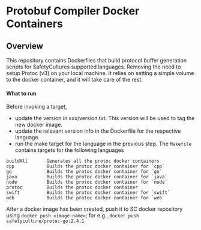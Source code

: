 # Protobuf Compiler Docker Containers

## Overview

This repository contains Dockerfiles that build protocol buffer generation scripts for SafetyCultures supported languages. Removing the need to setup Protoc (v3) on your local machine. It relies on setting a simple volume to the docker container, and it will take care of the rest.

#### What to run

Before invoking a target,
- update the version in xxx/version.txt. This version will be used to tag the new docker image.
- update the relevant version info in the Dockerfile for the respective language.
- run the make target for the language in the previous step. The `Makefile` contains targets for the following languages
```
buildAll       Generates all the protoc docker containers
cpp            Builds the protoc docker container for `cpp`
go             Builds the protoc docker container for `go`
java           Builds the protoc docker container for `java`
node           Builds the protoc docker container for `node`
protoc         Builds the protoc docker container
swift          Builds the protoc docker container for `swift`
web            Builds the protoc docker container for `web`
```

After a docker image has been created, push it to SC docker repository using `docker push <image-name>`; for e.g., `docker push safetyculture/protoc-go:2.4.1`
